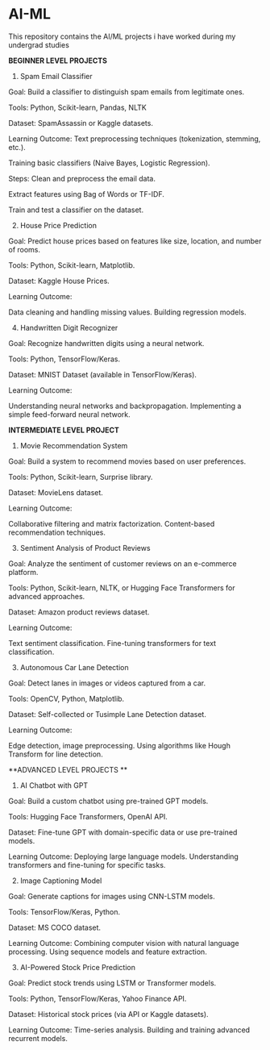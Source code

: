 # AI-ML
This repository contains the AI/ML projects i have worked during my undergrad studies 


**BEGINNER LEVEL PROJECTS**

1) Spam Email Classifier

Goal: Build a classifier to distinguish spam emails from legitimate ones.


Tools: Python, Scikit-learn, Pandas, NLTK


Dataset: SpamAssassin or Kaggle datasets.


Learning Outcome:
Text preprocessing techniques (tokenization, stemming, etc.).

Training basic classifiers (Naive Bayes, Logistic Regression).


Steps:
Clean and preprocess the email data.

Extract features using Bag of Words or TF-IDF.

Train and test a classifier on the dataset.


2) House Price Prediction

Goal: Predict house prices based on features like size, location, and number of rooms.


Tools: Python, Scikit-learn, Matplotlib.


Dataset: Kaggle House Prices.


Learning Outcome:

Data cleaning and handling missing values.
Building regression models.

4) Handwritten Digit Recognizer

Goal: Recognize handwritten digits using a neural network.


Tools: Python, TensorFlow/Keras.


Dataset: MNIST Dataset (available in TensorFlow/Keras).


Learning Outcome:

Understanding neural networks and backpropagation.
Implementing a simple feed-forward neural network.

**INTERMEDIATE LEVEL PROJECT**

1) Movie Recommendation System

Goal: Build a system to recommend movies based on user preferences.


Tools: Python, Scikit-learn, Surprise library.


Dataset: MovieLens dataset.


Learning Outcome:

Collaborative filtering and matrix factorization.
Content-based recommendation techniques.

3) Sentiment Analysis of Product Reviews

Goal: Analyze the sentiment of customer reviews on an e-commerce platform.


Tools: Python, Scikit-learn, NLTK, or Hugging Face Transformers for advanced approaches.


Dataset: Amazon product reviews dataset.


Learning Outcome:

Text sentiment classification.
Fine-tuning transformers for text classification.

3) Autonomous Car Lane Detection

Goal: Detect lanes in images or videos captured from a car.


Tools: OpenCV, Python, Matplotlib.


Dataset: Self-collected or Tusimple Lane Detection dataset.


Learning Outcome:

Edge detection, image preprocessing.
Using algorithms like Hough Transform for line detection.


**ADVANCED LEVEL PROJECTS **

1) AI Chatbot with GPT

Goal: Build a custom chatbot using pre-trained GPT models.


Tools: Hugging Face Transformers, OpenAI API.


Dataset: Fine-tune GPT with domain-specific data or use pre-trained models.


Learning Outcome:
Deploying large language models.
Understanding transformers and fine-tuning for specific tasks.

2) Image Captioning Model

Goal: Generate captions for images using CNN-LSTM models.


Tools: TensorFlow/Keras, Python.


Dataset: MS COCO dataset.


Learning Outcome:
Combining computer vision with natural language processing.
Using sequence models and feature extraction.

3) AI-Powered Stock Price Prediction

Goal: Predict stock trends using LSTM or Transformer models.


Tools: Python, TensorFlow/Keras, Yahoo Finance API.


Dataset: Historical stock prices (via API or Kaggle datasets).


Learning Outcome:
Time-series analysis.
Building and training advanced recurrent models.
